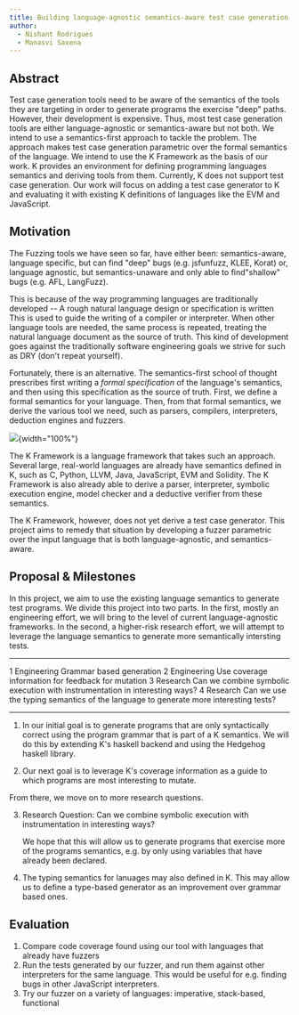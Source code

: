 ```yaml
---
title: Building language-agnostic semantics-aware test case generation
author:
  - Nishant Rodrigues
  - Manasvi Saxena
---
```


Abstract
--------

Test case generation tools need to be aware of the semantics of the tools they
are targeting in order to generate programs the exercise "deep" paths. However,
their development is expensive. Thus, most test case generation tools are either
language-agnostic or semantics-aware but not both. We intend to use
a semantics-first approach to tackle the problem. The approach makes
test case generation parametric over the formal semantics of the language.
We intend to use the K Framework as the basis of our work. K provides
an environment for defining programming languages semantics and deriving
tools from them. Currently, K does not support test case generation. Our
work will focus on adding a test case generator to K and evaluating it
with existing K definitions of languages like the EVM and JavaScript.


Motivation
----------

The Fuzzing tools we have seen so far, have either been: semantics-aware,
language specific, but can find "deep" bugs (e.g. jsfunfuzz, KLEE, Korat) or,
language agnostic, but semantics-unaware and only able to find"shallow" bugs
(e.g. AFL, LangFuzz).

This is because of the way programming languages are traditionally developed --
A rough natural language design or specification is written This is used to
guide the writing of a compiler or interpreter. When other language tools are
needed, the same process is repeated, treating the natural language document as
the source of truth. This kind of development goes against the traditionally
software engineering goals we strive for such as DRY (don't repeat yourself).

Fortunately, there is an alternative. The semantics-first school of thought
prescribes first writing a *formal specification* of the language's semantics,
and then using this specification as the source of truth. First, we define a
formal semantics for your language. Then, from that formal semantics, we derive
the various tool we need, such as parsers, compilers, interpreters, deduction
engines and fuzzers.

![](../k.png){width="100%"}

The K Framework is a language framework that takes such an approach. Several
large, real-world languages are already have semantics defined in K, such as C,
Python, LLVM, Java, JavaScript, EVM and Solidity. The K Framework is also
already able to derive a parser, interpreter, symbolic execution engine, model
checker and a deductive verifier from these semantics.

The K Framework, however, does not yet derive a test case generator. This
project aims to remedy that situation by developing a fuzzer parametric over the
input language that is both language-agnostic, and semantics-aware.

Proposal & Milestones
---------------------

In this project, we aim to use the existing language semantics to generate test programs.
We divide this project into two parts. In the first, mostly an engineering effort, we
will bring to the level of current language-agnostic frameworks. In the second,
a higher-risk research effort, we will attempt to leverage the language semantics
to generate more semantically intersting tests.

  --- ------------- ---------------------------------------------------------------------------------
   1  Engineering   Grammar based generation
   2  Engineering   Use coverage information for feedback for mutation
   3  Research      Can we combine symbolic execution with instrumentation in interesting ways?
   4  Research      Can we use the typing semantics of the language to generate more interesting tests?
  --- ------------- ---------------------------------------------------------------------------------

1.  In our initial goal is to generate programs that are only syntactically
    correct using the program grammar that is part of a K semantics. We will do
    this by extending K's haskell backend and using the Hedgehog haskell
    library.

2.  Our next goal is to leverage K's coverage information as a guide to which
    programs are most interesting to mutate.


From there, we move on to more research questions.

3.  Research Question: Can we combine symbolic execution with instrumentation in
    interesting ways?

    We hope that this will allow us to generate programs that exercise more of
    the programs semantics, e.g. by only using variables that have already been
    declared.

4.  The typing semantics for lanuages may also defined in K. This may allow us
    to define a type-based generator as an improvement over grammar based ones.


Evaluation
----------

1.  Compare code coverage found using our tool with languages that already have
    fuzzers
2.  Run the tests generated by our fuzzer, and run them against other
    interpreters for the same language. This would be useful for e.g. finding
    bugs in other JavaScript interpreters.
3.  Try our fuzzer on a variety of languages: imperative, stack-based,
    functional



